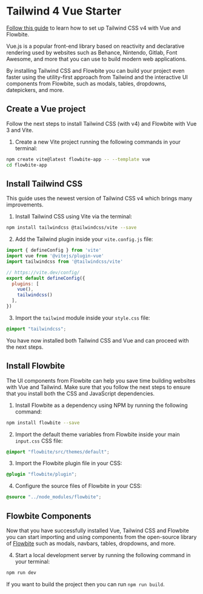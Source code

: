 # Tailwind 4 Vue Starter

[Follow this guide](https://flowbite.com/docs/getting-started/vue/) to learn how to set up Tailwind CSS v4 with Vue and Flowbite.

Vue.js is a popular front-end library based on reactivity and declarative rendering used by websites such as Behance, Nintendo, Gitlab, Font Awesome, and more that you can use to build modern web applications.

By installing Tailwind CSS and Flowbite you can build your project even faster using the utility-first approach from Tailwind and the interactive UI components from Flowbite, such as modals, tables, dropdowns, datepickers, and more.

## Create a Vue project

Follow the next steps to install Tailwind CSS (with v4) and Flowbite with Vue 3 and Vite.

1. Create a new Vite project running the following commands in your terminal:

```bash
npm create vite@latest flowbite-app -- --template vue
cd flowbite-app
```

## Install Tailwind CSS

This guide uses the newest version of Tailwind CSS v4 which brings many improvements.

1. Install Tailwind CSS using Vite via the terminal:

```bash
npm install tailwindcss @tailwindcss/vite --save
```

2. Add the Tailwind plugin inside your `vite.config.js` file:

```javascript
import { defineConfig } from 'vite'
import vue from '@vitejs/plugin-vue'
import tailwindcss from '@tailwindcss/vite'

// https://vite.dev/config/
export default defineConfig({
  plugins: [
    vue(), 
    tailwindcss()
  ],
})
```

3. Import the `tailwind` module inside your `style.css` file:

```css
@import "tailwindcss";
```

You have now installed both Tailwind CSS and Vue and can proceed with the next steps.

## Install Flowbite

The UI components from Flowbite can help you save time building websites with Vue and Tailwind. Make sure that you follow the next steps to ensure that you install both the CSS and JavaScript dependencies.

1. Install Flowbite as a dependency using NPM by running the following command:

```bash
npm install flowbite --save
```

2. Import the default theme variables from Flowbite inside your main `input.css` CSS file:

```css
@import "flowbite/src/themes/default";
```

3. Import the Flowbite plugin file in your CSS:

```css
@plugin "flowbite/plugin";
```

4. Configure the source files of Flowbite in your CSS:

```css
@source "../node_modules/flowbite";
```

## Flowbite Components

Now that you have successfully installed Vue, Tailwind CSS and Flowbite you can start importing and using components from the open-source library of [Flowbite](https://flowbite.com) such as modals, navbars, tables, dropdowns, and more.


4. Start a local development server by running the following command in your terminal:

```bash
npm run dev
```

If you want to build the project then you can run `npm run build`.

